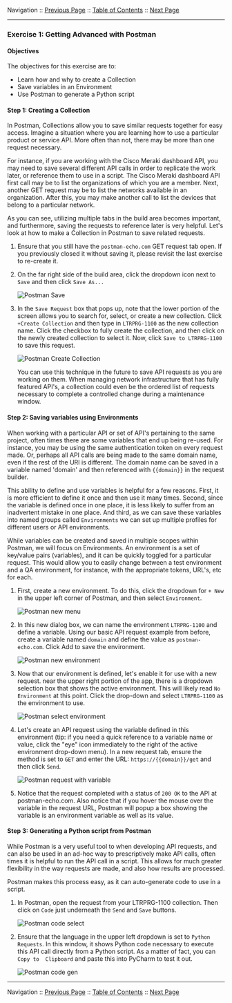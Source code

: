 Navigation :: [Previous Page](LTRPRG-1100-05b1-Postman.md) :: [Table of Contents](LTRPRG-1100-00-Intro.md#table-of-contents) :: [Next Page](LTRPRG-1100-05c1-Vagrant.md)

---

### Exercise 1: Getting Advanced with Postman

#### Objectives

The objectives for this exercise are to:

* Learn how and why to create a Collection
* Save variables in an Environment
* Use Postman to generate a Python script

#### Step 1: Creating a Collection

In Postman, Collections allow you to save similar requests together for easy access. Imagine a situation where you 
are learning how to use a particular product or service API. More often than not, there may be more than one request necessary.

For instance, if you are working with the Cisco Meraki dashboard API, you may need to save several different API 
calls in order to replicate the work later, or reference them to use in a script. The Cisco Meraki dashboard API 
first call may be to list the organizations of which you are a member. Next, another GET request may be to list the 
networks available in an organization. After this, you may make another call to list the devices that belong to a particular network.

As you can see, utilizing multiple tabs in the build area becomes important, and furthermore, saving the requests to 
reference later is very helpful. Let's look at how to make a Collection in Postman to save related requests.

1. Ensure that you still have the `postman-echo.com` GET request tab open. If you previously closed it without saving
it, please revisit the last exercise to re-create it.

2. On the far right side of the build area, click the dropdown icon next to `Save` and then click `Save As...`
    
    ![Postman Save](assets/postman-04.png)
    
3. In the `Save Request` box that pops up, note that the lower portion of the screen allows you to search for, 
select, or create a new collection. Click `+Create Collection` and then type in `LTRPRG-1100` as the new collection 
name. Click the checkbox to fully create the collection, and then click on the newly created collection to select it.
Now, click `Save to LTRPRG-1100` to save this request.
    
    ![Postman Create Collection](assets/postman-05.png)
    
    You can use this technique in the future to save API requests as you are working on them. When managing network 
    infrastructure that has fully featured API's, a collection could even be the ordered list of requests necessary 
    to complete a controlled change during a maintenance window. 

#### Step 2: Saving variables using Environments

When working with a particular API or set of API's pertaining to the same project, often times there are some 
variables that end up being re-used. For instance, you may be using the same authentication token on every request 
made. Or, perhaps all API calls are being made to the same domain name, even if the rest of the URI is different. The
domain name can be saved in a variable named 'domain' and then referenced with `{{domain}}` in the request builder.

This ability to define and use variables is helpful for a few reasons. First, it is more efficient to define it once 
and then use it many times. Second, since the variable is defined once in one place, it is less likely to suffer from
an inadvertent mistake in one place. And third, as we can save these variables into named groups called 
`Environments` we can set up multiple profiles for different users or API environments.

While variables can be created and saved in multiple scopes within Postman, we will focus on Environments. An 
environment is a set of key/value pairs (variables), and it can be quickly toggled for a particular request.  This 
would allow you to easily change between a test environment and a QA environment, for instance, with the appropriate 
tokens, URL's, etc for each.

1. First, create a new environment. To do this, click the dropdown for `+ New` in the upper left corner of Postman, 
and then select `Environment`.
    
    ![Postman new menu](assets/postman-06.png)
    
2. In this new dialog box, we can name the environment `LTRPRG-1100` and define a variable. Using our basic API 
request example from before, create a variable named `domain` and define the value as `postman-echo.com`.  Click Add 
to save the environment.
    
    ![Postman new environment](assets/postman-07.png)
    
3. Now that our environment is defined, let's enable it for use with a new request. near the upper right portion of 
the app, there is a dropdown selection box that shows the active environment. This will likely read `No Environment` 
at this point. Click the drop-down and select `LTRPRG-1100` as the environment to use.
    
    ![Postman select environment](assets/postman-08.png)
    
4. Let's create an API request using the variable defined in this environment (tip: if you need a quick reference to 
a variable name or value, click the "eye" icon immediately to the right of the active environment drop-down menu). In
 a new request tab, ensure the method is set to `GET` and enter the URL: `https://{{domain}}/get` and then click `Send`.
    
    ![Postman request with variable](assets/postman-09.png)
    
5. Notice that the request completed with a status of `200 OK` to the API at postman-echo.com. Also notice that if 
you hover the mouse over the variable in the request URL, Postman will popup a box showing the variable is an 
environment variable as well as its value.

#### Step 3: Generating a Python script from Postman

While Postman is a very useful tool to when developing API requests, and can also be used in an ad-hoc way to 
prescriptively make API calls, often times it is helpful to run the API call in a script. This allows for much 
greater flexibility in the way requests are made, and also how results are processed.

Postman makes this process easy, as it can auto-generate code to use in a script.

1. In Postman, open the request from your LTRPRG-1100 collection. Then click on `Code` just underneath the `Send` and
`Save` buttons.
    
    ![Postman code select](assets/postman-10.png)
    
2. Ensure that the language in the upper left dropdown is set to `Python Requests`. In this window, it shows Python 
code necessary to execute this API call directly from a Python script. As a matter of fact, you can `Copy to 
Clipboard` and paste this into PyCharm to test it out.
    
    ![Postman code gen](assets/postman-11.png)

---

Navigation :: [Previous Page](LTRPRG-1100-05b1-Postman.md) :: [Table of Contents](LTRPRG-1100-00-Intro.md#table-of-contents) :: [Next Page](LTRPRG-1100-05c1-Vagrant.md)
